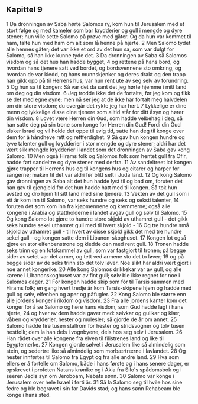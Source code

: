 ## Kapittel 9

1 Da dronningen av Saba hørte Salomos ry, kom hun til Jerusalem med et stort følge og med kameler som bar krydderier og gull i mengde og dyre stener; hun ville sette Salomo på prøve med gåter. Og da hun var kommet til ham, talte hun med ham om alt som lå henne på hjerte.
2 Men Salomo tydet alle hennes gåter; det var ikke et ord av det hun sa, som var dulgt for Salomo, så han ikke kunne tyde det.
3 Da dronningen av Saba så Salomos visdom og så det hus han hadde bygget,
4 og rettene på hans bord, og hvordan hans tjenere satt ved bordet, og bordsvennene sto omkring, og hvordan de var kledd, og hans munnskjenker og deres drakt og den trapp han gikk opp på til Herrens hus, var hun rent ute av seg selv av forundring.
5 Og hun sa til kongen: Så var det da sant det jeg hørte hjemme i mitt land om deg og din visdom.
6 Jeg trodde ikke det de fortalte, før jeg kom og fikk se det med egne øyne; men nå ser jeg at de ikke har fortalt meg halvdelen om din store visdom; du overgår det rykte jeg har hørt.
7 Lykkelige er dine menn og lykkelige disse dine tjenere som alltid står for ditt åsyn og hører din visdom.
8 Lovet være Herren din Gud, som hadde velbehag i deg, så han satte deg på sin trone som konge for Herren din Gud! Fordi din Gud elsker Israel og vil holde det oppe til evig tid, satte han deg til konge over dem for å håndheve rett og rettferdighet.
9 Så gav hun kongen hundre og tyve talenter gull og krydderier i stor mengde og dyre stener; aldri har det vært slik mengde krydderier i landet som det dronningen av Saba gav kong Salomo.
10 Men også Hirams folk og Salomos folk som hentet gull fra Ofir, hadde ført sandeltre og dyre stener med derfra.
11 Av sandeltreet lot kongen gjøre trapper til Herrens hus og til kongens hus og citarer og harper for sangerne; maken til det var aldri før blitt sett i Juda land.
12 Og kong Salomo gav dronningen av Saba alt det hun hadde lyst til og bad om, foruten det han gav til gjengjeld for det hun hadde hatt med til kongen. Så tok hun avsted og dro hjem til sitt land med sine tjenere.
13 Vekten av det gull som i ett år kom inn til Salomo, var seks hundre og seks og seksti talenter,
14 foruten det som kom inn fra kjøpmennene og kremmerne; også alle kongene i Arabia og stattholderne i landet avgav gull og sølv til Salomo.
15 Og kong Salomo lot gjøre to hundre store skjold av uthamret gull - det gikk seks hundre sekel uthamret gull med til hvert skjold -
16 Og tre hundre små skjold av uthamret gull - til hvert av disse skjold gikk det med tre hundre sekel gull - og kongen satte dem i Libanon-skoghuset.
17 Kongen lot også gjøre en stor elfenbenstrone og kledde den med rent gull.
18 Tronen hadde seks trinn og en fotskammel av gull, som var fastgjort til tronen; på begge sider av setet var det armer, og tett ved armene sto det to løver;
19 og på begge sider av de seks trinn sto det tolv løver. Noe slikt har aldri vært gjort i noe annet kongerike.
20 Alle kong Salomos drikkekar var av gull, og alle karene i Libanonskoghuset var av fint gull; sølv ble ikke regnet for noe i Salomos dager.
21 For kongen hadde skip som fór til Tarsis sammen med Hirams folk; en gang hvert tredje år kom Tarsis-skipene hjem og hadde med gull og sølv, elfenben og aper og påfugler.
22 Kong Salomo ble større enn alle jordens konger i rikdom og visdom.
23 Fra alle jordens kanter kom det konger for å se Salomo og høre hans visdom, som Gud hadde lagt i hans hjerte,
24 og hver av dem hadde gaver med: sølvkar og gullkar og klær, våben og krydderier, hester og mulesler; så gjorde de år om annet.
25 Salomo hadde fire tusen stallrom for hester og stridsvogner og tolv tusen hestfolk; dem la han dels i vognbyene, dels hos seg selv i Jerusalem.
26 Han rådet over alle kongene fra elven til filistrenes land og like til Egyptemerke.
27 Kongen gjorde sølvet i Jerusalem like så almindelig som stein, og sedertre like så almindelig som morbærtrærne i lavlandet.
28 Og hester innførtes til Salomo fra Egypt og fra alle andre land.
29 Hva som ellers er å fortelle om Salomo, både i hans første og i hans senere dager, er opskrevet i profeten Natans krønike og i Akia fra Silo's spådomsbok og i seeren Jedis syn om Jeroboam, Nebats sønn.
30 Salomo var konge i Jerusalem over hele Israel i førti år.
31 Så la Salomo seg til hvile hos sine fedre og ble begravet i sin far Davids stad; og hans sønn Rehabeam ble konge i hans sted.
